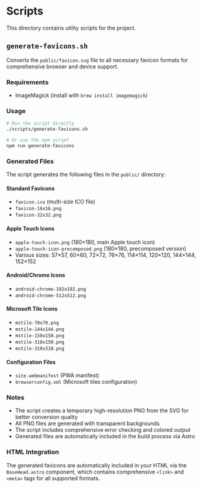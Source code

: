 # Scripts

This directory contains utility scripts for the project.

## `generate-favicons.sh`

Converts the `public/favicon.svg` file to all necessary favicon formats for comprehensive browser and device support.

### Requirements

- ImageMagick (install with `brew install imagemagick`)

### Usage

```bash
# Run the script directly
./scripts/generate-favicons.sh

# Or use the npm script
npm run generate-favicons
```

### Generated Files

The script generates the following files in the `public/` directory:

#### Standard Favicons

- `favicon.ico` (multi-size ICO file)
- `favicon-16x16.png`
- `favicon-32x32.png`

#### Apple Touch Icons

- `apple-touch-icon.png` (180×180, main Apple touch icon)
- `apple-touch-icon-precomposed.png` (180×180, precomposed version)
- Various sizes: 57×57, 60×60, 72×72, 76×76, 114×114, 120×120, 144×144, 152×152

#### Android/Chrome Icons

- `android-chrome-192x192.png`
- `android-chrome-512x512.png`

#### Microsoft Tile Icons

- `mstile-70x70.png`
- `mstile-144x144.png`
- `mstile-150x150.png`
- `mstile-310x150.png`
- `mstile-310x310.png`

#### Configuration Files

- `site.webmanifest` (PWA manifest)
- `browserconfig.xml` (Microsoft tiles configuration)

### Notes

- The script creates a temporary high-resolution PNG from the SVG for better conversion quality
- All PNG files are generated with transparent backgrounds
- The script includes comprehensive error checking and colored output
- Generated files are automatically included in the build process via Astro

### HTML Integration

The generated favicons are automatically included in your HTML via the `BaseHead.astro` component, which contains comprehensive `<link>` and `<meta>` tags for all supported formats.
